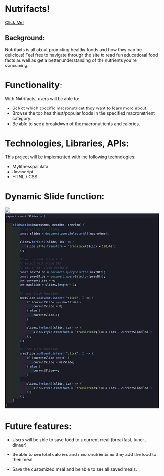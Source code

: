 # Nutrifacts!

[Click Me!](https://edbeans.github.io/Nutrifacts-Project/) 	

## Background: 
Nutrifacts is all about promoting healthy foods and how they can be delicious! Feel free to navigate through the site to read fun educational food facts as well as get a better understanding of the nutrients you're consuming. 

# Functionality: 

With Nutrifacts, users will be able to: 

- Select which specific macronutrient they want to learn more about. 
- Browse the top healthiest/popular foods in the specified macronutrient category. 
- Be able to see a breakdown of the macronutrients and calories. 

# Technologies, Libraries, APIs: 

This project will be implemented with the following technologies: 

- Myfitnesspal data
- Javascript 
- HTML / CSS 

# Dynamic Slide function:
![](/assets/slide_demo.gif)
![](/assets/slide.png)

# Future features: 
- Users will be able to save food to a current meal (breakfast, lunch, dinner) 

- Be able to see total calories and macronutrients as they add the food to their meal.

- Save the customized meal and be able to see all saved meals. 